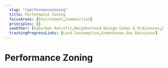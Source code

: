 ```yaml
---
  slug: "/performancezoning"
  title: Performance Zoning
  focusAreas: [Environment,Communities]
  principles: []
  seeOther: [Suburban Retrofit,Neighborhood Design Codes & Ordinances,Brownfields Redevelopment,Infill Ordinances,Greenhouse Gas Overlay Zones]
  trackingProgressLinks: [Land Consumption,Greenhouse Gas Emissions]
---
```

# Performance Zoning